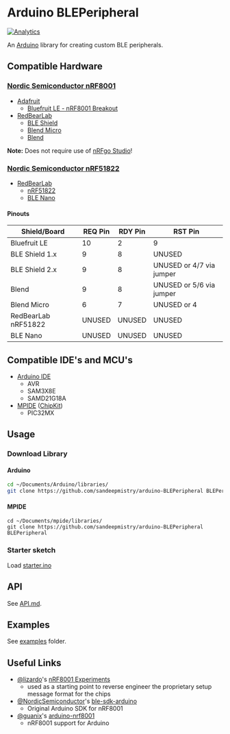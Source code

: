 # Arduino BLEPeripheral

[![Analytics](https://ga-beacon.appspot.com/UA-56089547-1/sandeepmistry/arduino-BLEPeripheral?pixel)](https://github.com/igrigorik/ga-beacon)

An [Arduino](http://arduino.cc) library for creating custom BLE peripherals.

## Compatible Hardware

### [Nordic Semiconductor nRF8001](http://www.nordicsemi.com/eng/Products/Bluetooth-R-low-energy/nRF8001)

 * [Adafruit](http://www.adafruit.com)
   * [Bluefruit LE - nRF8001 Breakout](http://www.adafruit.com/products/1697)
 * [RedBearLab](http://redbearlab.com)
   * [BLE Shield](http://redbearlab.com/bleshield/)
   * [Blend Micro](http://redbearlab.com/blendmicro/)
   * [Blend](http://redbearlab.com/blend/)

**Note:** Does not require use of [nRFgo Studio](http://www.nordicsemi.com/chi/node_176/2.4GHz-RF/nRFgo-Studio)!

### [Nordic Semiconductor nRF51822](http://www.nordicsemi.com/eng/Products/Bluetooth-R-low-energy/nRF51822)

 * [RedBearLab](http://redbearlab.com)
   * [nRF51822](http://redbearlab.com/redbearlab-nrf51822)
   * [BLE Nano](http://redbearlab.com/blenano/)

#### Pinouts

| Shield/Board | REQ Pin | RDY Pin | RST Pin |
| ------------ | ------- | ------- | ------- |
| Bluefruit LE | 10 | 2 | 9 |
| BLE Shield 1.x | 9 | 8 | UNUSED |
| BLE Shield 2.x | 9 | 8 | UNUSED or 4/7 via jumper|
| Blend | 9 | 8 | UNUSED or 5/6 via jumper |
| Blend Micro | 6 | 7 | UNUSED or 4 |
| RedBearLab nRF51822 | UNUSED | UNUSED | UNUSED |
| BLE Nano | UNUSED | UNUSED | UNUSED |

## Compatible IDE's and MCU's 

 * [Arduino IDE](http://arduino.cc/en/Main/Software#toc1)
   * AVR
   * SAM3X8E
   * SAMD21G18A
 * [MPIDE](http://chipkit.net/started/install-chipkit-software/) ([ChipKit](http://chipkit.net))
   * PIC32MX

## Usage

### Download Library

#### Arduino
```sh
cd ~/Documents/Arduino/libraries/
git clone https://github.com/sandeepmistry/arduino-BLEPeripheral BLEPeripheral
```

#### MPIDE
```
cd ~/Documents/mpide/libraries/
git clone https://github.com/sandeepmistry/arduino-BLEPeripheral BLEPeripheral
```

### Starter sketch
Load [starter.ino](examples/starter/starter.ino)

## API
See [API.md](API.md).

## Examples
See [examples](examples) folder.

## Useful Links
 * [@lizardo](https://github.com/lizardo)'s [nRF8001 Experiments](https://github.com/lizardo/nrf8001)
   * used as a starting point to reverse engineer the proprietary setup message format for the chips
 * [@NordicSemiconductor](https://github.com/NordicSemiconductor)'s [ble-sdk-arduino](https://github.com/NordicSemiconductor/ble-sdk-arduino)
   * Original Arduino SDK for nRF8001
 * [@guanix](https://github.com/guanix)'s [arduino-nrf8001](https://github.com/guanix/arduino-nrf8001)
   * nRF8001 support for Arduino




